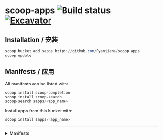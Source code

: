 # scoop-apps [![Build status](https://ci.appveyor.com/api/projects/status/g540p5w15tkltp23/branch/master?svg=true)](https://ci.appveyor.com/project/Ryanjiena/scoop-apps/branch/master) [![Excavator](https://github.com/Ryanjiena/scoop-apps/actions/workflows/schedule.yml/badge.svg)](https://github.com/Ryanjiena/scoop-apps/actions/workflows/schedule.yml)

## Installation / 安装

```powershell
scoop bucket add sapps https://github.com/Ryanjiena/scoop-apps
scoop update
```

## Manifests / 应用

All manifests can be listed with:

```powershell
scoop install scoop-completion
scoop install scoop-search
scoop-search sapps/<app_name>
```

Install apps from this bucket with:

```powershell
scoop install sapps/<app_name>
```

---

<details>
<summary>Manifests</summary>

<!--ts-->
| Name | Version | Commit | Description |
|:---|:---|:---|:---|
| [163MusicLyrics](https://github.com/jitwxs/163MusicLyrics/) | [3.8](https://github.com/Ryanjiena/scoop-apps/blob/master/bucket/163MusicLyrics.json) | [7 minutes ago](https://github.com/Ryanjiena/scoop-apps/commit/8ca4afcedbf53afeb47329d37e1325868e027727) | Windows 网易云音乐歌词获取 |
| [360chromex-portable](https://browser.360.cn/eex/) | [21.0.1090.0](https://github.com/Ryanjiena/scoop-apps/blob/master/bucket/360chromex-portable.json) | [7 minutes ago](https://github.com/Ryanjiena/scoop-apps/commit/8ca4afcedbf53afeb47329d37e1325868e027727) | 360 极速浏览器 X，全新 Chromium95 内核，64 位双核浏览器，性能更高，体验更佳 |
| [64Gram](https://64gr.am) | [1.0.28](https://github.com/Ryanjiena/scoop-apps/blob/master/bucket/64Gram.json) | [7 minutes ago](https://github.com/Ryanjiena/scoop-apps/commit/8ca4afcedbf53afeb47329d37e1325868e027727) | Unofficial Telegram Desktop (Windows 64bit/x64) |
| [Auto-Dark-Mode-portable](https://github.com/AutoDarkMode/Windows-Auto-Night-Mode) | [10.1.0.10](https://github.com/Ryanjiena/scoop-apps/blob/master/bucket/Auto-Dark-Mode-portable.json) | [7 minutes ago](https://github.com/Ryanjiena/scoop-apps/commit/8ca4afcedbf53afeb47329d37e1325868e027727) | Automatically switches between the dark and light theme of Windows 10 and Windows 11. |
| [Auto-Dark-Mode](https://github.com/AutoDarkMode/Windows-Auto-Night-Mode) | [10.1.0.10](https://github.com/Ryanjiena/scoop-apps/blob/master/bucket/Auto-Dark-Mode.json) | [7 minutes ago](https://github.com/Ryanjiena/scoop-apps/commit/8ca4afcedbf53afeb47329d37e1325868e027727) | Automatically switches between the dark and light theme of Windows 10 and Windows 11. |
| [B23Downloader](https://github.com/vooidzero/B23Downloader) | [0.9.5.7](https://github.com/Ryanjiena/scoop-apps/blob/master/bucket/B23Downloader.json) | [7 minutes ago](https://github.com/Ryanjiena/scoop-apps/commit/8ca4afcedbf53afeb47329d37e1325868e027727) | Download bilibili videos (contributed videos, fanfics, movies, courses), live streams, and comics. |
| [BBDown](https://github.com/nilaoda/BBDown) | [1.4.8](https://github.com/Ryanjiena/scoop-apps/blob/master/bucket/BBDown.json) | [7 minutes ago](https://github.com/Ryanjiena/scoop-apps/commit/8ca4afcedbf53afeb47329d37e1325868e027727) | 一款命令行式哔哩哔哩下载器. Bilibili Downloader. |
| [BestTrace](https://www.ipip.net/product/client.html) | [3.9.1](https://github.com/Ryanjiena/scoop-apps/blob/master/bucket/BestTrace.json) | [7 minutes ago](https://github.com/Ryanjiena/scoop-apps/commit/8ca4afcedbf53afeb47329d37e1325868e027727) | Best Trace is a professional tool developed by IPIP.NET based on its own IP geolocation database and rDNS database for users with similar needs in network. |
| [BilibiliDown](https://github.com/nICEnnnnnnnLee/BilibiliDown) | [6.8](https://github.com/Ryanjiena/scoop-apps/blob/master/bucket/BilibiliDown.json) | [7 minutes ago](https://github.com/Ryanjiena/scoop-apps/commit/8ca4afcedbf53afeb47329d37e1325868e027727) | Bilibili video downloader |
| [BilibiliLiveHime](https://live.bilibili.com/liveHime) | [4.17.1.3187](https://github.com/Ryanjiena/scoop-apps/blob/master/bucket/BilibiliLiveHime.json) | [7 minutes ago](https://github.com/Ryanjiena/scoop-apps/commit/8ca4afcedbf53afeb47329d37e1325868e027727) | Bilibili live is the first interactive platform that focuses on ACG live streaming in China. |
| [BilibiliLiveRecordDownLoader-full](https://github.com/HMBSbige/BilibiliLiveRecordDownLoader) | [3.9.0](https://github.com/Ryanjiena/scoop-apps/blob/master/bucket/BilibiliLiveRecordDownLoader-full.json) | [7 minutes ago](https://github.com/Ryanjiena/scoop-apps/commit/8ca4afcedbf53afeb47329d37e1325868e027727) | Bilibili Live Recording and Playback Download(with dotnet runtime) |
| [BilibiliLiveRecordDownLoader](https://github.com/HMBSbige/BilibiliLiveRecordDownLoader) | [3.9.0](https://github.com/Ryanjiena/scoop-apps/blob/master/bucket/BilibiliLiveRecordDownLoader.json) | [7 minutes ago](https://github.com/Ryanjiena/scoop-apps/commit/8ca4afcedbf53afeb47329d37e1325868e027727) | Bilibili Live Recording and Playback Download(without dotnet runtime) |
| [BilibiliLiveRecorder](https://github.com/nICEnnnnnnnLee/BilibiliLiveRecorder) | [2.18.0](https://github.com/Ryanjiena/scoop-apps/blob/master/bucket/BilibiliLiveRecorder.json) | [7 minutes ago](https://github.com/Ryanjiena/scoop-apps/commit/8ca4afcedbf53afeb47329d37e1325868e027727) | Live recording, support Bilibili/Acfun/Douyu/Huya/Kuaishou/Huajiao/Zhanqi/YY |
| [BililiveRecorder](https://rec.danmuji.org) | [1.3.11](https://github.com/Ryanjiena/scoop-apps/blob/master/bucket/BililiveRecorder.json) | [7 minutes ago](https://github.com/Ryanjiena/scoop-apps/commit/8ca4afcedbf53afeb47329d37e1325868e027727) | BiliBili Stream Recorder | 哔哩哔哩直播录制 |
| [ClashDotNetFramework-Modified](https://github.com/ClashDotNetFramework/ClashDotNetFramework) | [1.2.8](https://github.com/Ryanjiena/scoop-apps/blob/master/bucket/ClashDotNetFramework-Modified.json) | [7 minutes ago](https://github.com/Ryanjiena/scoop-apps/commit/8ca4afcedbf53afeb47329d37e1325868e027727) | A .NET Framework based GUI Proxy For Windows |
| [ClashDotNetFramework](https://github.com/ClashDotNetFramework/ClashDotNetFramework) | [1.2.8](https://github.com/Ryanjiena/scoop-apps/blob/master/bucket/ClashDotNetFramework.json) | [7 minutes ago](https://github.com/Ryanjiena/scoop-apps/commit/8ca4afcedbf53afeb47329d37e1325868e027727) | A .NET Framework based GUI Proxy For Windows |
| [ClashWarden](https://github.com/dream7180/ClashWarden) | [1.1-20220111](https://github.com/Ryanjiena/scoop-apps/blob/master/bucket/ClashWarden.json) | [7 minutes ago](https://github.com/Ryanjiena/scoop-apps/commit/8ca4afcedbf53afeb47329d37e1325868e027727) | 小巧高效的 clash 控制程序，简洁的 UI，丰富的功能。 |
| [Clashy](https://github.com/SpongeNobody/Clashy) | [0.2.5](https://github.com/Ryanjiena/scoop-apps/blob/master/bucket/Clashy.json) | [7 minutes ago](https://github.com/Ryanjiena/scoop-apps/commit/8ca4afcedbf53afeb47329d37e1325868e027727) | A GUI proxy client for Windows Desktop based on Clash and Electron.  |
| [CloudflareSpeedTest](https://github.com/XIU2/CloudflareSpeedTest) | [2.0.3](https://github.com/Ryanjiena/scoop-apps/blob/master/bucket/CloudflareSpeedTest.json) | [7 minutes ago](https://github.com/Ryanjiena/scoop-apps/commit/8ca4afcedbf53afeb47329d37e1325868e027727) | 「自选优选 IP / 过滤假墙」测试 Cloudflare CDN 延迟和速度，获取最快 IP (IPv4+IPv6) |
| [Coodesker-portable](https://www.coodesker.com) | [1.0.2.0](https://github.com/Ryanjiena/scoop-apps/blob/master/bucket/Coodesker-portable.json) | [7 minutes ago](https://github.com/Ryanjiena/scoop-apps/commit/8ca4afcedbf53afeb47329d37e1325868e027727) | Coodesker helps you organize your PC by automatically placing your shortcuts and icons into resizable shaded areas on your desktop called boxes. Coodesker will always be free to users. |
| [CrystalDiskInfo-KureiKei-tuna](https://osdn.net/projects/crystaldiskinfo/) | [8.16.1](https://github.com/Ryanjiena/scoop-apps/blob/master/bucket/CrystalDiskInfo-KureiKei-tuna.json) | [7 minutes ago](https://github.com/Ryanjiena/scoop-apps/commit/8ca4afcedbf53afeb47329d37e1325868e027727) | A HDD/SSD utility software which supports a part of USB, Intel RAID and NVMe(Kurei Kei Edition). |
| [CrystalDiskInfo-KureiKei](https://osdn.net/projects/crystaldiskinfo/) | [8.16.1](https://github.com/Ryanjiena/scoop-apps/blob/master/bucket/CrystalDiskInfo-KureiKei.json) | [7 minutes ago](https://github.com/Ryanjiena/scoop-apps/commit/8ca4afcedbf53afeb47329d37e1325868e027727) | A HDD/SSD utility software which supports a part of USB, Intel RAID and NVMe(Kurei Kei Edition). |
| [CrystalDiskInfo-Shizuku-tuna](https://osdn.net/projects/crystaldiskinfo/) | [8.16.1](https://github.com/Ryanjiena/scoop-apps/blob/master/bucket/CrystalDiskInfo-Shizuku-tuna.json) | [7 minutes ago](https://github.com/Ryanjiena/scoop-apps/commit/8ca4afcedbf53afeb47329d37e1325868e027727) | A HDD/SSD utility software which supports a part of USB, Intel RAID and NVMe(Shizuku Edition). |
| [CrystalDiskInfo-Shizuku](https://osdn.net/projects/crystaldiskinfo/) | [8.16.1](https://github.com/Ryanjiena/scoop-apps/blob/master/bucket/CrystalDiskInfo-Shizuku.json) | [7 minutes ago](https://github.com/Ryanjiena/scoop-apps/commit/8ca4afcedbf53afeb47329d37e1325868e027727) | A HDD/SSD utility software which supports a part of USB, Intel RAID and NVMe(Shizuku Edition). |
| [CrystalDiskInfo-tuna](https://osdn.net/projects/crystaldiskinfo/) | [8.16.1](https://github.com/Ryanjiena/scoop-apps/blob/master/bucket/CrystalDiskInfo-tuna.json) | [7 minutes ago](https://github.com/Ryanjiena/scoop-apps/commit/8ca4afcedbf53afeb47329d37e1325868e027727) | A HDD/SSD utility software which supports a part of USB, Intel RAID and NVMe(Standard Edition). |
| [CrystalDiskInfo](https://osdn.net/projects/crystaldiskinfo/) | [8.16.1](https://github.com/Ryanjiena/scoop-apps/blob/master/bucket/CrystalDiskInfo.json) | [7 minutes ago](https://github.com/Ryanjiena/scoop-apps/commit/8ca4afcedbf53afeb47329d37e1325868e027727) | A HDD/SSD utility software which supports a part of USB, Intel RAID and NVMe(Standard Edition). |
| [CrystalDiskMark-Shizuku-tuna](https://osdn.net/projects/crystaldiskmark/) | [8.0.4a](https://github.com/Ryanjiena/scoop-apps/blob/master/bucket/CrystalDiskMark-Shizuku-tuna.json) | [7 minutes ago](https://github.com/Ryanjiena/scoop-apps/commit/8ca4afcedbf53afeb47329d37e1325868e027727) | CrystalDiskMark is a simple disk benchmark software(Shizuku Edition). |
| [CrystalDiskMark-Shizuku](https://osdn.net/projects/crystaldiskmark/) | [8.0.4a](https://github.com/Ryanjiena/scoop-apps/blob/master/bucket/CrystalDiskMark-Shizuku.json) | [7 minutes ago](https://github.com/Ryanjiena/scoop-apps/commit/8ca4afcedbf53afeb47329d37e1325868e027727) | CrystalDiskMark is a simple disk benchmark software(Shizuku Edition). |
| [CrystalDiskMark-tuna](https://osdn.net/projects/crystaldiskmark/) | [8.0.4a](https://github.com/Ryanjiena/scoop-apps/blob/master/bucket/CrystalDiskMark-tuna.json) | [7 minutes ago](https://github.com/Ryanjiena/scoop-apps/commit/8ca4afcedbf53afeb47329d37e1325868e027727) | CrystalDiskMark is a simple disk benchmark software(Standard Edition). |
| [CrystalDiskMark](https://osdn.net/projects/crystaldiskmark/) | [8.0.4a](https://github.com/Ryanjiena/scoop-apps/blob/master/bucket/CrystalDiskMark.json) | [7 minutes ago](https://github.com/Ryanjiena/scoop-apps/commit/8ca4afcedbf53afeb47329d37e1325868e027727) | CrystalDiskMark is a simple disk benchmark software(Standard Edition). |
| [DirectX_Repair](https://blog.csdn.net/vbcom/article/details/7245186) | [4.1.0.30770](https://github.com/Ryanjiena/scoop-apps/blob/master/bucket/DirectX_Repair.json) | [7 minutes ago](https://github.com/Ryanjiena/scoop-apps/commit/8ca4afcedbf53afeb47329d37e1325868e027727) | DirectX 修复工具 (DirectX Repair) 是一款系统级工具软件，简便易用 |
| [Edgeless-Hub](https://home.edgeless.top/) | [2.26](https://github.com/Ryanjiena/scoop-apps/blob/master/bucket/Edgeless-Hub.json) | [7 minutes ago](https://github.com/Ryanjiena/scoop-apps/commit/8ca4afcedbf53afeb47329d37e1325868e027727) | 使用 Edgeless 聚合客户端制作启动盘和个性化您的 Edgeless |
| [Edgeless-iso](https://home.edgeless.top/) | [4.1.0](https://github.com/Ryanjiena/scoop-apps/blob/master/bucket/Edgeless-iso.json) | [7 minutes ago](https://github.com/Ryanjiena/scoop-apps/commit/8ca4afcedbf53afeb47329d37e1325868e027727) | Edgeless PE ISO |
| [Fedora-Remix-for-WSL](https://www.whitewaterfoundry.com/fedora-remix-for-wsl) | [35.12.3](https://github.com/Ryanjiena/scoop-apps/blob/master/bucket/Fedora-Remix-for-WSL.json) | [7 minutes ago](https://github.com/Ryanjiena/scoop-apps/commit/8ca4afcedbf53afeb47329d37e1325868e027727) | Fedora Remix for WSL is a remix of upstream Fedora software for Windows Subsystem for Linux on Windows 10 and Windows 10 Server. |
| [FiddlerEverywhere](https://www.telerik.com/fiddler-everywhere) | [3.1.0](https://github.com/Ryanjiena/scoop-apps/blob/master/bucket/FiddlerEverywhere.json) | [7 minutes ago](https://github.com/Ryanjiena/scoop-apps/commit/8ca4afcedbf53afeb47329d37e1325868e027727) | Network traffic analyzer |
| [FinalShell](http://www.hostbuf.com/t/988.html) | [3.9.3.4](https://github.com/Ryanjiena/scoop-apps/blob/master/bucket/FinalShell.json) | [7 minutes ago](https://github.com/Ryanjiena/scoop-apps/commit/8ca4afcedbf53afeb47329d37e1325868e027727) | FinalShell is an all-in-one server, network management software, not only ssh client, but also a powerful development, operation and maintenance tools, fully meet the development, operation and maintenance needs. |
| [FiraCode](https://github.com/tonsky/FiraCode) | [6.2](https://github.com/Ryanjiena/scoop-apps/blob/master/bucket/FiraCode.json) | [7 minutes ago](https://github.com/Ryanjiena/scoop-apps/commit/8ca4afcedbf53afeb47329d37e1325868e027727) | Free monospaced font with programming ligatures. |
| [Fluent-Reader](https://hyliu.me/fluent-reader/) | [1.1.0](https://github.com/Ryanjiena/scoop-apps/blob/master/bucket/Fluent-Reader.json) | [7 minutes ago](https://github.com/Ryanjiena/scoop-apps/commit/8ca4afcedbf53afeb47329d37e1325868e027727) | Modern desktop RSS reader built with Electron, React, and Fluent UI. |
| [GIF-Movie-Gear](http://www.gamani.com/) | [4.3.0](https://github.com/Ryanjiena/scoop-apps/blob/master/bucket/GIF-Movie-Gear.json) | [7 minutes ago](https://github.com/Ryanjiena/scoop-apps/commit/8ca4afcedbf53afeb47329d37e1325868e027727) | Create and optimize GIF animations with GIF Movie Gear(Simplified Chinese Edition). |
| [HEU-KMS-Activator](https://github.com/zbezj/HEU_KMS_Activator) | [24.6.1](https://github.com/Ryanjiena/scoop-apps/blob/master/bucket/HEU-KMS-Activator.json) | [7 minutes ago](https://github.com/Ryanjiena/scoop-apps/commit/8ca4afcedbf53afeb47329d37e1325868e027727) | HEU KMS Activator, maintained by zbezj(知彼而知己). |
| [IObit-Uninstaller-Pro](https://www.iobit.com/en/advanceduninstaller.php) | [11.3.0.4](https://github.com/Ryanjiena/scoop-apps/blob/master/bucket/IObit-Uninstaller-Pro.json) | [7 minutes ago](https://github.com/Ryanjiena/scoop-apps/commit/8ca4afcedbf53afeb47329d37e1325868e027727) | The best uninstaller program: thoroughly uninstall and remove programs and delete apps on Windows. Force remove unwanted software with free uninstall tool. Fully support Windows 11. |
| [IbEverythingExt](https://github.com/Chaoses-Ib/IbEverythingExt) | [0.5](https://github.com/Ryanjiena/scoop-apps/blob/master/bucket/IbEverythingExt.json) | [7 minutes ago](https://github.com/Ryanjiena/scoop-apps/commit/8ca4afcedbf53afeb47329d37e1325868e027727) | Everything 拼音搜索、快速选择扩展 |
| [Imagine](https://github.com/meowtec/Imagine) | [0.6.1](https://github.com/Ryanjiena/scoop-apps/blob/master/bucket/Imagine.json) | [7 minutes ago](https://github.com/Ryanjiena/scoop-apps/commit/8ca4afcedbf53afeb47329d37e1325868e027727) | Imagine is a desktop app for compression of PNG and JPEG, with a modern and friendly UI. |
| [Internet-Download-Manager](http://internetdownloadmanager.com/index.html) | [6.40.10](https://github.com/Ryanjiena/scoop-apps/blob/master/bucket/Internet-Download-Manager.json) | [7 minutes ago](https://github.com/Ryanjiena/scoop-apps/commit/8ca4afcedbf53afeb47329d37e1325868e027727) | Internet Download Manager (IDM) is a tool to increase download speeds by up to 5 times, resume and schedule downloads. |
| [JetBrainsMono](https://github.com/JetBrains/JetBrainsMono) | [2.242](https://github.com/Ryanjiena/scoop-apps/blob/master/bucket/JetBrainsMono.json) | [7 minutes ago](https://github.com/Ryanjiena/scoop-apps/commit/8ca4afcedbf53afeb47329d37e1325868e027727) | JetBrains Mono – the free and open-source typeface for developers |
| [KMS-VL-ALL-AIO](https://github.com/abbodi1406/KMS_VL_ALL_AIO) | [45r](https://github.com/Ryanjiena/scoop-apps/blob/master/bucket/KMS-VL-ALL-AIO.json) | [7 minutes ago](https://github.com/Ryanjiena/scoop-apps/commit/8ca4afcedbf53afeb47329d37e1325868e027727) | Smart Activation Script, maintained by abbodi1406. |
| [Koodo-Reader](https://koodo.960960.xyz/) | [1.4.1](https://github.com/Ryanjiena/scoop-apps/blob/master/bucket/Koodo-Reader.json) | [7 minutes ago](https://github.com/Ryanjiena/scoop-apps/commit/8ca4afcedbf53afeb47329d37e1325868e027727) | A modern ebook manager and reader with sync and backup capacities for Windows, macOS, Linux and Web. |
| [MouseInc](https://shuax.com/project/mouseinc/) | [2.11.10](https://github.com/Ryanjiena/scoop-apps/blob/master/bucket/MouseInc.json) | [7 minutes ago](https://github.com/Ryanjiena/scoop-apps/commit/8ca4afcedbf53afeb47329d37e1325868e027727) | MouseInc是一款小巧好用的全局鼠标手势软件。郑重承诺永久免费，无广告，不扫描硬盘，不上传隐私。 |
| [Navicat-Premium-15-chs](https://www.navicat.com/en/products/navicat-premium) | [15.0.28](https://github.com/Ryanjiena/scoop-apps/blob/master/bucket/Navicat-Premium-15-chs.json) | [7 minutes ago](https://github.com/Ryanjiena/scoop-apps/commit/8ca4afcedbf53afeb47329d37e1325868e027727) | Navicat Premium is a database development tool that allows you to simultaneously connect to MySQL, MariaDB, MongoDB, SQL Server, Oracle, PostgreSQL, and SQLite databases from a single application(Chinese Simplified Edition). |
| [Navicat-Premium-15-cht](https://www.navicat.com/en/products/navicat-premium) | [15.0.28](https://github.com/Ryanjiena/scoop-apps/blob/master/bucket/Navicat-Premium-15-cht.json) | [7 minutes ago](https://github.com/Ryanjiena/scoop-apps/commit/8ca4afcedbf53afeb47329d37e1325868e027727) | Navicat Premium is a database development tool that allows you to simultaneously connect to MySQL, MariaDB, MongoDB, SQL Server, Oracle, PostgreSQL, and SQLite databases from a single application(Chinese Traditional Edition). |
| [Navicat-Premium-15](https://www.navicat.com/en/products/navicat-premium) | [15.0.28](https://github.com/Ryanjiena/scoop-apps/blob/master/bucket/Navicat-Premium-15.json) | [7 minutes ago](https://github.com/Ryanjiena/scoop-apps/commit/8ca4afcedbf53afeb47329d37e1325868e027727) | Navicat Premium is a database development tool that allows you to simultaneously connect to MySQL, MariaDB, MongoDB, SQL Server, Oracle, PostgreSQL, and SQLite databases from a single application. |
| [Navicat-Premium-chs](https://www.navicat.com/en/products/navicat-premium) | [16.0.11](https://github.com/Ryanjiena/scoop-apps/blob/master/bucket/Navicat-Premium-chs.json) | [7 minutes ago](https://github.com/Ryanjiena/scoop-apps/commit/8ca4afcedbf53afeb47329d37e1325868e027727) | Navicat Premium is a database development tool that allows you to simultaneously connect to MySQL, MariaDB, MongoDB, SQL Server, Oracle, PostgreSQL, and SQLite databases from a single application(Chinese Simplified Edition). |
| [Navicat-Premium-cht](https://www.navicat.com/en/products/navicat-premium) | [16.0.11](https://github.com/Ryanjiena/scoop-apps/blob/master/bucket/Navicat-Premium-cht.json) | [7 minutes ago](https://github.com/Ryanjiena/scoop-apps/commit/8ca4afcedbf53afeb47329d37e1325868e027727) | Navicat Premium is a database development tool that allows you to simultaneously connect to MySQL, MariaDB, MongoDB, SQL Server, Oracle, PostgreSQL, and SQLite databases from a single application(Chinese Traditional Edition). |
| [Navicat-Premium](https://www.navicat.com/en/products/navicat-premium) | [16.0.11](https://github.com/Ryanjiena/scoop-apps/blob/master/bucket/Navicat-Premium.json) | [7 minutes ago](https://github.com/Ryanjiena/scoop-apps/commit/8ca4afcedbf53afeb47329d37e1325868e027727) | Navicat Premium is a database development tool that allows you to simultaneously connect to MySQL, MariaDB, MongoDB, SQL Server, Oracle, PostgreSQL, and SQLite databases from a single application. |
| [Notepad2_en](https://github.com/zufuliu/notepad2) | [4.22.03r4130](https://github.com/Ryanjiena/scoop-apps/blob/master/bucket/Notepad2_en.json) | [7 minutes ago](https://github.com/Ryanjiena/scoop-apps/commit/8ca4afcedbf53afeb47329d37e1325868e027727) | Notepad2-zufuliu is a light-weight Scintilla-based text editor for Windows with syntax highlighting, code folding, auto-completion and API list for about 80 programming languages/documents, bundled with file browser plugin metapath. |
| [Notepad2_i18n](https://github.com/zufuliu/notepad2) | [4.22.03r4130](https://github.com/Ryanjiena/scoop-apps/blob/master/bucket/Notepad2_i18n.json) | [7 minutes ago](https://github.com/Ryanjiena/scoop-apps/commit/8ca4afcedbf53afeb47329d37e1325868e027727) | Notepad2-zufuliu is a light-weight Scintilla-based text editor for Windows with syntax highlighting, code folding, auto-completion and API list for about 80 programming languages/documents, bundled with file browser plugin metapath. |
| [Notepad2_ja](https://github.com/zufuliu/notepad2) | [4.22.03r4130](https://github.com/Ryanjiena/scoop-apps/blob/master/bucket/Notepad2_ja.json) | [7 minutes ago](https://github.com/Ryanjiena/scoop-apps/commit/8ca4afcedbf53afeb47329d37e1325868e027727) | Notepad2-zufuliu is a light-weight Scintilla-based text editor for Windows with syntax highlighting, code folding, auto-completion and API list for about 80 programming languages/documents, bundled with file browser plugin metapath. |
| [Notepad2_ko](https://github.com/zufuliu/notepad2) | [4.22.03r4130](https://github.com/Ryanjiena/scoop-apps/blob/master/bucket/Notepad2_ko.json) | [7 minutes ago](https://github.com/Ryanjiena/scoop-apps/commit/8ca4afcedbf53afeb47329d37e1325868e027727) | Notepad2-zufuliu is a light-weight Scintilla-based text editor for Windows with syntax highlighting, code folding, auto-completion and API list for about 80 programming languages/documents, bundled with file browser plugin metapath. |
| [Notepad2_zh-Hans](https://github.com/zufuliu/notepad2) | [4.22.03r4130](https://github.com/Ryanjiena/scoop-apps/blob/master/bucket/Notepad2_zh-Hans.json) | [7 minutes ago](https://github.com/Ryanjiena/scoop-apps/commit/8ca4afcedbf53afeb47329d37e1325868e027727) | Notepad2-zufuliu is a light-weight Scintilla-based text editor for Windows with syntax highlighting, code folding, auto-completion and API list for about 80 programming languages/documents, bundled with file browser plugin metapath. |
| [Notepad2_zh-Hant](https://github.com/zufuliu/notepad2) | [4.22.03r4130](https://github.com/Ryanjiena/scoop-apps/blob/master/bucket/Notepad2_zh-Hant.json) | [7 minutes ago](https://github.com/Ryanjiena/scoop-apps/commit/8ca4afcedbf53afeb47329d37e1325868e027727) | Notepad2-zufuliu is a light-weight Scintilla-based text editor for Windows with syntax highlighting, code folding, auto-completion and API list for about 80 programming languages/documents, bundled with file browser plugin metapath. |
| [Office-Tool-ISO-en-us](https://download.coolhub.top) | [16.0.14931.20132](https://github.com/Ryanjiena/scoop-apps/blob/master/bucket/Office-Tool-ISO-en-us.json) | [7 minutes ago](https://github.com/Ryanjiena/scoop-apps/commit/8ca4afcedbf53afeb47329d37e1325868e027727) | Offline installation package contains Office Tool Plus. |
| [Office-Tool-ISO-zh-cn](https://download.coolhub.top/) | [16.0.14931.20132](https://github.com/Ryanjiena/scoop-apps/blob/master/bucket/Office-Tool-ISO-zh-cn.json) | [7 minutes ago](https://github.com/Ryanjiena/scoop-apps/commit/8ca4afcedbf53afeb47329d37e1325868e027727) | Offline installation package contains Office Tool Plus(Simplified Chinese Edition). |
| [Office-Tool-ISO-zh-tw](https://download.coolhub.top) | [16.0.14931.20132](https://github.com/Ryanjiena/scoop-apps/blob/master/bucket/Office-Tool-ISO-zh-tw.json) | [7 minutes ago](https://github.com/Ryanjiena/scoop-apps/commit/8ca4afcedbf53afeb47329d37e1325868e027727) | Offline installation package contains Office Tool Plus(Traditional Chinese Edition). |
| [Office-Tool-with-runtime](https://otp.landian.vip) | [8.3.3.11](https://github.com/Ryanjiena/scoop-apps/blob/master/bucket/Office-Tool-with-runtime.json) | [7 minutes ago](https://github.com/Ryanjiena/scoop-apps/commit/8ca4afcedbf53afeb47329d37e1325868e027727) | Office Tool Plus is a powerful tool for deploy Office, Visio and Project. By using Office Tool Plus, you can deploy Office easily. |
| [Office-Tool](https://otp.landian.vip) | [8.3.3.11](https://github.com/Ryanjiena/scoop-apps/blob/master/bucket/Office-Tool.json) | [7 minutes ago](https://github.com/Ryanjiena/scoop-apps/commit/8ca4afcedbf53afeb47329d37e1325868e027727) | Office Tool Plus is a powerful tool for deploy Office, Visio and Project. By using Office Tool Plus, you can deploy Office easily. |
| [OracleJDK11-np](https://www.oracle.com/java/technologies/downloads/#java11) | [11.0.14](https://github.com/Ryanjiena/scoop-apps/blob/master/bucket/OracleJDK11-np.json) | [7 minutes ago](https://github.com/Ryanjiena/scoop-apps/commit/8ca4afcedbf53afeb47329d37e1325868e027727) | Oracle JDK 11. Java SE subscribers will receive JDK 11 updates until at least September of 2026. |
| [OracleJDK8-np](https://www.oracle.com/java/technologies/downloads/#java8) | [8u321](https://github.com/Ryanjiena/scoop-apps/blob/master/bucket/OracleJDK8-np.json) | [7 minutes ago](https://github.com/Ryanjiena/scoop-apps/commit/8ca4afcedbf53afeb47329d37e1325868e027727) | Oracle JDK 8. Java SE subscribers will receive JDK 8 updates until at least December of 2030. |
| [OracleJDK8](https://www.oracle.com/java/technologies/downloads/#java8) | [8u321](https://github.com/Ryanjiena/scoop-apps/blob/master/bucket/OracleJDK8.json) | [7 minutes ago](https://github.com/Ryanjiena/scoop-apps/commit/8ca4afcedbf53afeb47329d37e1325868e027727) | Oracle JDK 8. Java SE subscribers will receive JDK 8 updates until at least December of 2030. |
| [PDFPatcher](https://pdfpatcher.cnblogs.com) | [1.0.0.3867](https://github.com/Ryanjiena/scoop-apps/blob/master/bucket/PDFPatcher.json) | [7 minutes ago](https://github.com/Ryanjiena/scoop-apps/commit/8ca4afcedbf53afeb47329d37e1325868e027727) | PDF toolbox, you can edit bookmarks, cut and rotate pages, lift restrictions, extract or merge documents, explore the structure of the document, extract images, convert to images, etc. |
| [PandaOCR-Pro](https://github.com/miaomiaosoft/PandaOCR.Pro) | [5.38](https://github.com/Ryanjiena/scoop-apps/blob/master/bucket/PandaOCR-Pro.json) | [7 minutes ago](https://github.com/Ryanjiena/scoop-apps/commit/8ca4afcedbf53afeb47329d37e1325868e027727) | 多功能多引擎OCR图文识别、翻译、朗读、游戏机翻汉化工具 |
| [PandaOCR](https://github.com/miaomiaosoft/PandaOCR) | [2.72](https://github.com/Ryanjiena/scoop-apps/blob/master/bucket/PandaOCR.json) | [7 minutes ago](https://github.com/Ryanjiena/scoop-apps/commit/8ca4afcedbf53afeb47329d37e1325868e027727) | PandaOCR - 多功能 OCR 图文识别 + 翻译 + 朗读 + 弹窗 + 公式 + 表格 + 图床 + 搜图 + 二维码 |
| [PasteEx](https://github.com/huiyadanli/PasteEx) | [1.1.8.2](https://github.com/Ryanjiena/scoop-apps/blob/master/bucket/PasteEx.json) | [7 minutes ago](https://github.com/Ryanjiena/scoop-apps/commit/8ca4afcedbf53afeb47329d37e1325868e027727) | Paste the contents of the clipboard into files. |
| [Pixeval](https://github.com/Pixeval/Pixeval) | [3.1.4](https://github.com/Ryanjiena/scoop-apps/blob/master/bucket/Pixeval.json) | [7 minutes ago](https://github.com/Ryanjiena/scoop-apps/commit/8ca4afcedbf53afeb47329d37e1325868e027727) | A Strong, Fast, and Nice-looking Pixiv desktop client based on .NET 6 and Windows UI 3. |
| [PixivBiu](https://biu.tls.moe/) | [2.5.1a](https://github.com/Ryanjiena/scoop-apps/blob/master/bucket/PixivBiu.json) | [7 minutes ago](https://github.com/Ryanjiena/scoop-apps/commit/8ca4afcedbf53afeb47329d37e1325868e027727) | PixivBiu is a nice Pixiv assistant tool. |
| [PixivUtil2](https://nandaka.devnull.zone/) | [20220311-beta3](https://github.com/Ryanjiena/scoop-apps/blob/master/bucket/PixivUtil2.json) | [7 minutes ago](https://github.com/Ryanjiena/scoop-apps/commit/8ca4afcedbf53afeb47329d37e1325868e027727) | Download images from Pixiv and more! |
| [PureWriter](https://writer.drakeet.com/desktop) | [1.5.2](https://github.com/Ryanjiena/scoop-apps/blob/master/bucket/PureWriter.json) | [7 minutes ago](https://github.com/Ryanjiena/scoop-apps/commit/8ca4afcedbf53afeb47329d37e1325868e027727) | Pure Writer Desktop is currently basic, providing only two-directions real-time synchronous editing for your current article. If you are going to pay JUST for this Desktop, I strongly recommend that you reconsider it. |
| [RevokeMsgPatcher](https://github.com/huiyadanli/RevokeMsgPatcher) | [1.3](https://github.com/Ryanjiena/scoop-apps/blob/master/bucket/RevokeMsgPatcher.json) | [7 minutes ago](https://github.com/Ryanjiena/scoop-apps/commit/8ca4afcedbf53afeb47329d37e1325868e027727) | A hex editor for WeChat/QQ/TIM - PC版微信/QQ/TIM防撤回补丁。支持最新版微信/QQ/TIM，其中微信能够选择安装多开功能。 |
| [Sarasa-Gothic](https://github.com/be5invis/Sarasa-Gothic) | [0.36.2](https://github.com/Ryanjiena/scoop-apps/blob/master/bucket/Sarasa-Gothic.json) | [7 minutes ago](https://github.com/Ryanjiena/scoop-apps/commit/8ca4afcedbf53afeb47329d37e1325868e027727) | This is SARASA GOTHIC, a CJK programming font based on Iosevka and Source Han Sans. |
| [Scoop-Search](https://github.com/chriscp-cat/Scoop-Search) | [1.0.3](https://github.com/Ryanjiena/scoop-apps/blob/master/bucket/Scoop-Search.json) | [7 minutes ago](https://github.com/Ryanjiena/scoop-apps/commit/8ca4afcedbf53afeb47329d37e1325868e027727) | Alternative to 'scoop search' |
| [ShadowsocksR-full](https://github.com/HMBSbige/ShadowsocksR-Windows) | [6.0.1](https://github.com/Ryanjiena/scoop-apps/blob/master/bucket/ShadowsocksR-full.json) | [7 minutes ago](https://github.com/Ryanjiena/scoop-apps/commit/8ca4afcedbf53afeb47329d37e1325868e027727) | ShadowsocksR for Windows(with dotnet runtime) |
| [ShadowsocksR](https://github.com/HMBSbige/ShadowsocksR-Windows) | [6.0.1](https://github.com/Ryanjiena/scoop-apps/blob/master/bucket/ShadowsocksR.json) | [7 minutes ago](https://github.com/Ryanjiena/scoop-apps/commit/8ca4afcedbf53afeb47329d37e1325868e027727) | ShadowsocksR for Windows(without dotnet runtime) |
| [Story-writer](http://soft.xiaoshujiang.com/) | [8.8.8](https://github.com/Ryanjiena/scoop-apps/blob/master/bucket/Story-writer.json) | [7 minutes ago](https://github.com/Ryanjiena/scoop-apps/commit/8ca4afcedbf53afeb47329d37e1325868e027727) | 小书匠, 不仅仅是一款 markdown 篇辑器, 更是一款功能丰富, 强大的知识管理工具 |
| [Tencent-Meeting](https://meeting.tencent.com/) | [3.5.6.416](https://github.com/Ryanjiena/scoop-apps/blob/master/bucket/Tencent-Meeting.json) | [7 minutes ago](https://github.com/Ryanjiena/scoop-apps/commit/8ca4afcedbf53afeb47329d37e1325868e027727) | Based on Tencent's 20 years of experience in audio and video communications, Tencent Meeting provides one-stop audio and video conferencing solutions that enable you to experience high-definition and smooth meetings and conference collaboration anytime and anywhere. |
| [Tim-mod-portable](https://office.qq.com) | [3.3.9.22051](https://github.com/Ryanjiena/scoop-apps/blob/master/bucket/Tim-mod-portable.json) | [7 minutes ago](https://github.com/Ryanjiena/scoop-apps/commit/8ca4afcedbf53afeb47329d37e1325868e027727) | TIM，QQ办公简洁版，是一款专注于团队办公协作的跨平台沟通工具。登录后，你的QQ好友都在，提供云文件、在线文档、邮件、日程、收藏等好用的办公功能，界面简洁清晰，QQ好友和消息无缝同步。 |
| [TrafficMonitor-Lite](https://github.com/zhongyang219/TrafficMonitor) | [1.83](https://github.com/Ryanjiena/scoop-apps/blob/master/bucket/TrafficMonitor-Lite.json) | [7 minutes ago](https://github.com/Ryanjiena/scoop-apps/commit/8ca4afcedbf53afeb47329d37e1325868e027727) | TrafficMonitor is a network monitoring suspension window software on Windows platform(Lite version, without temperature monitoring). |
| [TrafficMonitor](https://github.com/zhongyang219/TrafficMonitor) | [1.83](https://github.com/Ryanjiena/scoop-apps/blob/master/bucket/TrafficMonitor.json) | [7 minutes ago](https://github.com/Ryanjiena/scoop-apps/commit/8ca4afcedbf53afeb47329d37e1325868e027727) | TrafficMonitor is a network monitoring suspension window software on Windows platform. It can display the current network speed, usage of CPU. It also has the function of displaying in the taskbar, skin changing and historical traffic statistics. |
| [Uninstall-Tool-portable](https://crystalidea.com/uninstall-tool) | [3.5.10.5670](https://github.com/Ryanjiena/scoop-apps/blob/master/bucket/Uninstall-Tool-portable.json) | [7 minutes ago](https://github.com/Ryanjiena/scoop-apps/commit/8ca4afcedbf53afeb47329d37e1325868e027727) | Uninstaller that performs clean removal of any program from your PC. Installation tracing, leftovers removal. Works with lightning speed and controls apps that run on system startup. |
| [Uninstall-Tool](https://crystalidea.com/uninstall-tool) | [3.5.10.5670](https://github.com/Ryanjiena/scoop-apps/blob/master/bucket/Uninstall-Tool.json) | [7 minutes ago](https://github.com/Ryanjiena/scoop-apps/commit/8ca4afcedbf53afeb47329d37e1325868e027727) | Uninstaller that performs clean removal of any program from your PC. Installation tracing, leftovers removal. Works with lightning speed and controls apps that run on system startup. |
| [WhyNotWin11](https://github.com/rcmaehl/WhyNotWin11) | [2.4.3.1](https://github.com/Ryanjiena/scoop-apps/blob/master/bucket/WhyNotWin11.json) | [7 minutes ago](https://github.com/Ryanjiena/scoop-apps/commit/8ca4afcedbf53afeb47329d37e1325868e027727) | Detection Script to help identify why your PC is not Windows 11 Release Ready. |
| [aliyundrive](https://www.aliyundrive.com/) | [2.4.0](https://github.com/Ryanjiena/scoop-apps/blob/master/bucket/aliyundrive.json) | [7 minutes ago](https://github.com/Ryanjiena/scoop-apps/commit/8ca4afcedbf53afeb47329d37e1325868e027727) | Aliyundrive is a fast, non-intrusive, secure enough, easy to share personal network disk. |
| [apifox-portable](https://www.apifox.cn/) | [2.1.6](https://github.com/Ryanjiena/scoop-apps/blob/master/bucket/apifox-portable.json) | [7 minutes ago](https://github.com/Ryanjiena/scoop-apps/commit/8ca4afcedbf53afeb47329d37e1325868e027727) | Apifox = Postman + Swagger + Mock + JMeter |
| [apifox](https://www.apifox.cn/) | [2.1.6](https://github.com/Ryanjiena/scoop-apps/blob/master/bucket/apifox.json) | [7 minutes ago](https://github.com/Ryanjiena/scoop-apps/commit/8ca4afcedbf53afeb47329d37e1325868e027727) | Apifox = Postman + Swagger + Mock + JMeter |
| [bandicam-portable](https://www.bandicam.com) | [5.4.0.1907](https://github.com/Ryanjiena/scoop-apps/blob/master/bucket/bandicam-portable.json) | [7 minutes ago](https://github.com/Ryanjiena/scoop-apps/commit/8ca4afcedbf53afeb47329d37e1325868e027727) | Screen Recording - Record and Capture everything you want on your PC screen(64Bit, Portable Edition). |
| [bandizip-np](http://www.bandisoft.com/bandizip/) | [7.23](https://github.com/Ryanjiena/scoop-apps/blob/master/bucket/bandizip-np.json) | [7 minutes ago](https://github.com/Ryanjiena/scoop-apps/commit/8ca4afcedbf53afeb47329d37e1325868e027727) | Yet another typical ZIP archiver |
| [bandizip](http://www.bandisoft.com/bandizip/) | [7.23](https://github.com/Ryanjiena/scoop-apps/blob/master/bucket/bandizip.json) | [7 minutes ago](https://github.com/Ryanjiena/scoop-apps/commit/8ca4afcedbf53afeb47329d37e1325868e027727) | Yet another typical ZIP archiver |
| [bandizip6](https://www.bandisoft.com/bandizip/old/6/) | [6.29](https://github.com/Ryanjiena/scoop-apps/blob/master/bucket/bandizip6.json) | [7 minutes ago](https://github.com/Ryanjiena/scoop-apps/commit/8ca4afcedbf53afeb47329d37e1325868e027727) | An archiver which provides fast speed and convenient features(last version with no ads) |
| [beyondcompare-chs-portable](https://www.scootersoftware.com) | [4.4.1.26165](https://github.com/Ryanjiena/scoop-apps/blob/master/bucket/beyondcompare-chs-portable.json) | [7 minutes ago](https://github.com/Ryanjiena/scoop-apps/commit/8ca4afcedbf53afeb47329d37e1325868e027727) | Directory and file compare functions in one package |
| [bililive-go](https://github.com/hr3lxphr6j/bililive-go) | [0.6.3](https://github.com/Ryanjiena/scoop-apps/blob/master/bucket/bililive-go.json) | [7 minutes ago](https://github.com/Ryanjiena/scoop-apps/commit/8ca4afcedbf53afeb47329d37e1325868e027727) | A Stream Recorder For Bilibili Live |
| [biliup-rs](https://github.com/ForgQi/biliup-rs) | [0.1.0](https://github.com/Ryanjiena/scoop-apps/blob/master/bucket/biliup-rs.json) | [7 minutes ago](https://github.com/Ryanjiena/scoop-apps/commit/8ca4afcedbf53afeb47329d37e1325868e027727) | Bilibili command line casting tool |
| [biyi-portable](https://biyidev.com/) | [0.3.6](https://github.com/Ryanjiena/scoop-apps/blob/master/bucket/biyi-portable.json) | [7 minutes ago](https://github.com/Ryanjiena/scoop-apps/commit/8ca4afcedbf53afeb47329d37e1325868e027727) | Biyi (比译) is a convenient translation and dictionary app written in Flutter. |
| [biyi](https://biyidev.com/) | [0.3.6](https://github.com/Ryanjiena/scoop-apps/blob/master/bucket/biyi.json) | [7 minutes ago](https://github.com/Ryanjiena/scoop-apps/commit/8ca4afcedbf53afeb47329d37e1325868e027727) | Biyi (比译) is a convenient translation and dictionary app written in Flutter. |
| [bulk-crap-uninstaller](https://www.bcuninstaller.com/) | [5.2](https://github.com/Ryanjiena/scoop-apps/blob/master/bucket/bulk-crap-uninstaller.json) | [7 minutes ago](https://github.com/Ryanjiena/scoop-apps/commit/8ca4afcedbf53afeb47329d37e1325868e027727) | Bulk program uninstaller with advanced automation |
| [bypass](https://www.bypass.cn/) | [1.14.91](https://github.com/Ryanjiena/scoop-apps/blob/master/bucket/bypass.json) | [7 minutes ago](https://github.com/Ryanjiena/scoop-apps/commit/8ca4afcedbf53afeb47329d37e1325868e027727) | Bypass - Eaiser to buy your tickets |
| [cascadia-code](https://github.com/microsoft/cascadia-code) | [2111.01](https://github.com/Ryanjiena/scoop-apps/blob/master/bucket/cascadia-code.json) | [7 minutes ago](https://github.com/Ryanjiena/scoop-apps/commit/8ca4afcedbf53afeb47329d37e1325868e027727) | This is a fun, new monospaced font that includes programming ligatures and is designed to enhance the modern look and feel of the Windows Terminal. |
| [clash-for-windows-cn](https://github.com/Fndroid/clash_for_windows_pkg) | [0.19.13](https://github.com/Ryanjiena/scoop-apps/blob/master/bucket/clash-for-windows-cn.json) | [7 minutes ago](https://github.com/Ryanjiena/scoop-apps/commit/8ca4afcedbf53afeb47329d37e1325868e027727) | A Windows/macOS/Linux GUI based on Clash and Electron. |
| [clash-for-windows-origin-chinese-patch](https://github.com/BoyceLig/Clash_Chinese_Patch) | [0.19.13](https://github.com/Ryanjiena/scoop-apps/blob/master/bucket/clash-for-windows-origin-chinese-patch.json) | [7 minutes ago](https://github.com/Ryanjiena/scoop-apps/commit/8ca4afcedbf53afeb47329d37e1325868e027727) | Clash for Windows 原版简体中文翻译补丁 |
| [clash-for-windows-portable-cn](https://github.com/Fndroid/clash_for_windows_pkg) | [0.19.13](https://github.com/Ryanjiena/scoop-apps/blob/master/bucket/clash-for-windows-portable-cn.json) | [7 minutes ago](https://github.com/Ryanjiena/scoop-apps/commit/8ca4afcedbf53afeb47329d37e1325868e027727) | A Windows/macOS/Linux GUI based on Clash and Electron. |
| [clash-for-windows-portable](https://github.com/Fndroid/clash_for_windows_pkg) | [0.19.13](https://github.com/Ryanjiena/scoop-apps/blob/master/bucket/clash-for-windows-portable.json) | [7 minutes ago](https://github.com/Ryanjiena/scoop-apps/commit/8ca4afcedbf53afeb47329d37e1325868e027727) | A Windows/macOS/Linux GUI based on Clash and Electron. |
| [clash-for-windows](https://github.com/Fndroid/clash_for_windows_pkg) | [0.19.13](https://github.com/Ryanjiena/scoop-apps/blob/master/bucket/clash-for-windows.json) | [7 minutes ago](https://github.com/Ryanjiena/scoop-apps/commit/8ca4afcedbf53afeb47329d37e1325868e027727) | A Windows/macOS/Linux GUI based on Clash and Electron. |
| [clash-verge](https://github.com/zzzgydi/clash-verge) | [0.0.26](https://github.com/Ryanjiena/scoop-apps/blob/master/bucket/clash-verge.json) | [7 minutes ago](https://github.com/Ryanjiena/scoop-apps/commit/8ca4afcedbf53afeb47329d37e1325868e027727) | A Clash GUI based on tauri. Supports Windows and macOS. |
| [cloudmusic](https://music.163.com) | [2.9.6.199543](https://github.com/Ryanjiena/scoop-apps/blob/master/bucket/cloudmusic.json) | [7 minutes ago](https://github.com/Ryanjiena/scoop-apps/commit/8ca4afcedbf53afeb47329d37e1325868e027727) | 网易云音乐 PC 免升级便携版 |
| [dotnet-desktop-runtime](https://dotnet.microsoft.com/) | [6.0.3](https://github.com/Ryanjiena/scoop-apps/blob/master/bucket/dotnet-desktop-runtime.json) | [7 minutes ago](https://github.com/Ryanjiena/scoop-apps/commit/8ca4afcedbf53afeb47329d37e1325868e027727) | The dotnet desktop runtime enables you to run dotnet desktop applications. This release includes the .NET Core Runtime, you do not need to install it separately. |
| [downkyi](https://github.com/leiurayer/downkyi) | [1.5.0-alpha7](https://github.com/Ryanjiena/scoop-apps/blob/master/bucket/downkyi.json) | [7 minutes ago](https://github.com/Ryanjiena/scoop-apps/commit/8ca4afcedbf53afeb47329d37e1325868e027727) | 哔哩下载姬 downkyi, B 站视频下载工具, 支持批量下载, 支持 4K, 支持解除地区限制下载, 提供工具箱(音视频提取、去水印等). |
| [filebrowser](https://filebrowser.org/) | [2.21.1](https://github.com/Ryanjiena/scoop-apps/blob/master/bucket/filebrowser.json) | [7 minutes ago](https://github.com/Ryanjiena/scoop-apps/commit/8ca4afcedbf53afeb47329d37e1325868e027727) | filebrowser provides a file managing interface within a specified directory and it can be used to upload, delete, preview, rename and edit your files. |
| [flutter-cn](https://flutter.dev) | [2.10.4](https://github.com/Ryanjiena/scoop-apps/blob/master/bucket/flutter-cn.json) | [7 minutes ago](https://github.com/Ryanjiena/scoop-apps/commit/8ca4afcedbf53afeb47329d37e1325868e027727) | Google's mobile app SDK for crafting high-quality native interfaces on iOS and Android |
| [flutter-tuna](https://flutter.dev) | [2.10.4](https://github.com/Ryanjiena/scoop-apps/blob/master/bucket/flutter-tuna.json) | [7 minutes ago](https://github.com/Ryanjiena/scoop-apps/commit/8ca4afcedbf53afeb47329d37e1325868e027727) | Google's mobile app SDK for crafting high-quality native interfaces on iOS and Android |
| [foobox-cn](https://www.cnblogs.com/foobox/) | [6.1.6.10](https://github.com/Ryanjiena/scoop-apps/blob/master/bucket/foobox-cn.json) | [7 minutes ago](https://github.com/Ryanjiena/scoop-apps/commit/8ca4afcedbf53afeb47329d37e1325868e027727) | foobox 是一个基于 CUI 的 foobar2000 界面配置，适合大界面使用，善于管理曲目数量大的媒体库 ，对音乐各种封面提供丰富的支持，并扩展了一些网络功能。美观高效实用是 foobox 的制作目标。 |
| [foobox-en](https://www.cnblogs.com/foobox/) | [6.1.6.10](https://github.com/Ryanjiena/scoop-apps/blob/master/bucket/foobox-en.json) | [7 minutes ago](https://github.com/Ryanjiena/scoop-apps/commit/8ca4afcedbf53afeb47329d37e1325868e027727) | foobox is an CUI integration for foobar2000. Providing friendly and modern UI and extensive configuration for foobar2000. |
| [gifcam-chs](http://blog.bahraniapps.com/gifcam/) | [6.5](https://github.com/Ryanjiena/scoop-apps/blob/master/bucket/gifcam-chs.json) | [7 minutes ago](https://github.com/Ryanjiena/scoop-apps/commit/8ca4afcedbf53afeb47329d37e1325868e027727) | Easy and fun animated gif making app(Simplified Chinese Edition). |
| [golink](https://www.golink.com/) | [1.0.8.3](https://github.com/Ryanjiena/scoop-apps/blob/master/bucket/golink.json) | [7 minutes ago](https://github.com/Ryanjiena/scoop-apps/commit/8ca4afcedbf53afeb47329d37e1325868e027727) | 拥有智能加速、游戏高速下载技术, 解决游戏登录不上, 高延迟, 掉线等问题, 一款让你轻松畅畅玩绝地求生、APEX英雄的加速器. |
| [google-chrome-beta-portable](https://www.google.com/chrome/) | [100.0.4896.60](https://github.com/Ryanjiena/scoop-apps/blob/master/bucket/google-chrome-beta-portable.json) | [7 minutes ago](https://github.com/Ryanjiena/scoop-apps/commit/8ca4afcedbf53afeb47329d37e1325868e027727) | Fast, secure, and free web browser, built for the modern web(Beta, Portable Edition). |
| [google-chrome-canary-portable](https://www.google.com/chrome/) | [102.0.4973.0](https://github.com/Ryanjiena/scoop-apps/blob/master/bucket/google-chrome-canary-portable.json) | [7 minutes ago](https://github.com/Ryanjiena/scoop-apps/commit/8ca4afcedbf53afeb47329d37e1325868e027727) | Fast, secure, and free web browser, built for the modern web(Canary, Portable Edition). |
| [google-chrome-dev-portable](https://www.google.com/chrome/) | [101.0.4951.15](https://github.com/Ryanjiena/scoop-apps/blob/master/bucket/google-chrome-dev-portable.json) | [7 minutes ago](https://github.com/Ryanjiena/scoop-apps/commit/8ca4afcedbf53afeb47329d37e1325868e027727) | Fast, secure, and free web browser, built for the modern web(Dev, Portable Edition). |
| [google-chrome-stable-portable](https://www.google.com/chrome/) | [100.0.4896.60](https://github.com/Ryanjiena/scoop-apps/blob/master/bucket/google-chrome-stable-portable.json) | [7 minutes ago](https://github.com/Ryanjiena/scoop-apps/commit/8ca4afcedbf53afeb47329d37e1325868e027727) | Fast, secure, and free web browser, built for the modern web(Stable, Portable Edition). |
| [hbuilderx](https://www.dcloud.io/hbuilderx.html) | [3.3.13.20220314](https://github.com/Ryanjiena/scoop-apps/blob/master/bucket/hbuilderx.json) | [7 minutes ago](https://github.com/Ryanjiena/scoop-apps/commit/8ca4afcedbf53afeb47329d37e1325868e027727) | HBuilderX 是当前最快的 HTML 开发工具，强大的代码助手帮你快速完成开发，最全的语法库和浏览器兼容性数据让浏览器碎片化不再头痛 |
| [huya](https://www.huya.com/) | [5.24.1.0](https://github.com/Ryanjiena/scoop-apps/blob/master/bucket/huya.json) | [7 minutes ago](https://github.com/Ryanjiena/scoop-apps/commit/8ca4afcedbf53afeb47329d37e1325868e027727) | 虎牙直播是一个以游戏直播为主的弹幕式互动直播平台，提供热门游戏直播、电竞赛事直播与游戏赛事直播，手游直播等 |
| [ipinfo](https://ipinfo.io/) | [2.8.0](https://github.com/Ryanjiena/scoop-apps/blob/master/bucket/ipinfo.json) | [7 minutes ago](https://github.com/Ryanjiena/scoop-apps/commit/8ca4afcedbf53afeb47329d37e1325868e027727) | Official Command Line Interface for the IPinfo API (IP geolocation and other types of IP data) |
| [ja-netfilter-all](https://jetbra.in/s) | [fdfe73ea](https://github.com/Ryanjiena/scoop-apps/blob/master/bucket/ja-netfilter-all.json) | [7 minutes ago](https://github.com/Ryanjiena/scoop-apps/commit/8ca4afcedbf53afeb47329d37e1325868e027727) | ja-netfilter all in one |
| [ja-netfilter](https://zhile.io/2021/11/29/ja-netfilter-javaagent-lib.html) | [2022.1.0](https://github.com/Ryanjiena/scoop-apps/blob/master/bucket/ja-netfilter.json) | [7 minutes ago](https://github.com/Ryanjiena/scoop-apps/commit/8ca4afcedbf53afeb47329d37e1325868e027727) | A javaagent framework |
| [jianyingpro](https://lv.ulikecam.com) | [2.8.5.7988](https://github.com/Ryanjiena/scoop-apps/blob/master/bucket/jianyingpro.json) | [7 minutes ago](https://github.com/Ryanjiena/scoop-apps/commit/8ca4afcedbf53afeb47329d37e1325868e027727) | JianyingPro is an all-in-one, easy-to-use desktop editing software that makes creating easier. |
| [kotatogram-beta](https://kotatogram.github.io) | [1.4.9](https://github.com/Ryanjiena/scoop-apps/blob/master/bucket/kotatogram-beta.json) | [7 minutes ago](https://github.com/Ryanjiena/scoop-apps/commit/8ca4afcedbf53afeb47329d37e1325868e027727) | Experimental Telegram Desktop fork. Kotatogram Desktop, being based on Telegram Desktop, has all its features, but it also has some more useful and cosmetic features(Beta Edition). |
| [kotatogram](https://kotatogram.github.io) | [1.4.8](https://github.com/Ryanjiena/scoop-apps/blob/master/bucket/kotatogram.json) | [7 minutes ago](https://github.com/Ryanjiena/scoop-apps/commit/8ca4afcedbf53afeb47329d37e1325868e027727) | Experimental Telegram Desktop fork. Kotatogram Desktop, being based on Telegram Desktop, has all its features, but it also has some more useful and cosmetic features. |
| [kuwo](http://kuwo.cn) | [9.1.1.6](https://github.com/Ryanjiena/scoop-apps/blob/master/bucket/kuwo.json) | [7 minutes ago](https://github.com/Ryanjiena/scoop-apps/commit/8ca4afcedbf53afeb47329d37e1325868e027727) | 酷我音乐 PC 去广告破解 VIP 版 |
| [licecap-chs](https://www.cockos.com/licecap/) | [1.28](https://github.com/Ryanjiena/scoop-apps/blob/master/bucket/licecap-chs.json) | [7 minutes ago](https://github.com/Ryanjiena/scoop-apps/commit/8ca4afcedbf53afeb47329d37e1325868e027727) | Capture an area of your desktop and save it directly to .GIF or .LCF file(Simplified Chinese Edition). |
| [lx-music-desktop](https://github.com/lyswhut/lx-music-desktop) | [1.19.0](https://github.com/Ryanjiena/scoop-apps/blob/master/bucket/lx-music-desktop.json) | [7 minutes ago](https://github.com/Ryanjiena/scoop-apps/commit/8ca4afcedbf53afeb47329d37e1325868e027727) | A music software developed on Electron + Vue. |
| [mactype-np](https://mactype.net) | [2021.1-rc1](https://github.com/Ryanjiena/scoop-apps/blob/master/bucket/mactype-np.json) | [7 minutes ago](https://github.com/Ryanjiena/scoop-apps/commit/8ca4afcedbf53afeb47329d37e1325868e027727) | Provides better font rendering for Windows. |
| [microsoft-edge-beta-portable](https://www.microsoft.com/en-us/edge) | [100.0.1185.23](https://github.com/Ryanjiena/scoop-apps/blob/master/bucket/microsoft-edge-beta-portable.json) | [7 minutes ago](https://github.com/Ryanjiena/scoop-apps/commit/8ca4afcedbf53afeb47329d37e1325868e027727) | Microsoft Edge is the fast and secure browser that helps you protect your data and save time and money(Beta Channel, Portable Edition). |
| [microsoft-edge-canary-portable](https://www.microsoft.com/en-us/edge) | [101.0.1208.0](https://github.com/Ryanjiena/scoop-apps/blob/master/bucket/microsoft-edge-canary-portable.json) | [7 minutes ago](https://github.com/Ryanjiena/scoop-apps/commit/8ca4afcedbf53afeb47329d37e1325868e027727) | Microsoft Edge is the fast and secure browser that helps you protect your data and save time and money(Canary Channel, Portable Edition). |
| [microsoft-edge-dev-portable](https://www.microsoft.com/en-us/edge) | [101.0.1198.0](https://github.com/Ryanjiena/scoop-apps/blob/master/bucket/microsoft-edge-dev-portable.json) | [7 minutes ago](https://github.com/Ryanjiena/scoop-apps/commit/8ca4afcedbf53afeb47329d37e1325868e027727) | Microsoft Edge is the fast and secure browser that helps you protect your data and save time and money(Dev Channel, Portable Edition). |
| [microsoft-edge-stable-portable](https://www.microsoft.com/en-us/edge) | [99.0.1150.55](https://github.com/Ryanjiena/scoop-apps/blob/master/bucket/microsoft-edge-stable-portable.json) | [7 minutes ago](https://github.com/Ryanjiena/scoop-apps/commit/8ca4afcedbf53afeb47329d37e1325868e027727) | Microsoft Edge is the fast and secure browser that helps you protect your data and save time and money(Stable Channel, Portable Edition). |
| [myhash](https://github.com/dragonyee/MyHash) | [1.4.7](https://github.com/Ryanjiena/scoop-apps/blob/master/bucket/myhash.json) | [7 minutes ago](https://github.com/Ryanjiena/scoop-apps/commit/8ca4afcedbf53afeb47329d37e1325868e027727) | 一款采用并行计算，充分利用多核CPU性能，快速计算文件哈希值的工具 |
| [navicat-refresh](https://github.com/wctsai20002/navicat-refresh) | [0.2021.12.29](https://github.com/Ryanjiena/scoop-apps/blob/master/bucket/navicat-refresh.json) | [7 minutes ago](https://github.com/Ryanjiena/scoop-apps/commit/8ca4afcedbf53afeb47329d37e1325868e027727) | Reset Navicat Premium 15 & 16 trial. |
| [onecommander](https://onecommander.com/) | [3.4.46.0](https://github.com/Ryanjiena/scoop-apps/blob/master/bucket/onecommander.json) | [7 minutes ago](https://github.com/Ryanjiena/scoop-apps/commit/8ca4afcedbf53afeb47329d37e1325868e027727) | Modern dual-pane file manager with columns view, tabs, themes, preview and much more. |
| [pixiv-omina](https://github.com/leoding86/pixiv-omina/) | [0.9.1](https://github.com/Ryanjiena/scoop-apps/blob/master/bucket/pixiv-omina.json) | [7 minutes ago](https://github.com/Ryanjiena/scoop-apps/commit/8ca4afcedbf53afeb47329d37e1325868e027727) | Pixiv Omina is a software for downloading artworks and comics from Pixiv and Pixiv Comic |
| [potplayer-dev-noad-portable](https://potplayer.daum.net) | [220324](https://github.com/Ryanjiena/scoop-apps/blob/master/bucket/potplayer-dev-noad-portable.json) | [7 minutes ago](https://github.com/Ryanjiena/scoop-apps/commit/8ca4afcedbf53afeb47329d37e1325868e027727) | Highly customizable media player(Dev, NoAD, Portable Edition). |
| [potplayer-noad-portable](https://potplayer.daum.net) | [220302](https://github.com/Ryanjiena/scoop-apps/blob/master/bucket/potplayer-noad-portable.json) | [7 minutes ago](https://github.com/Ryanjiena/scoop-apps/commit/8ca4afcedbf53afeb47329d37e1325868e027727) | Highly customizable media player(NoAD, Portable Edition). |
| [potplayer-skins](https://www.deviantart.com/mr-web/art/Modern-W10-Skin-for-PotPlayer-ITA-ENG-678381013) | [20220319](https://github.com/Ryanjiena/scoop-apps/blob/master/bucket/potplayer-skins.json) | [7 minutes ago](https://github.com/Ryanjiena/scoop-apps/commit/8ca4afcedbf53afeb47329d37e1325868e027727) | PotPlayer skin |
| [potplayer](https://potplayer.daum.net) | [220302](https://github.com/Ryanjiena/scoop-apps/blob/master/bucket/potplayer.json) | [7 minutes ago](https://github.com/Ryanjiena/scoop-apps/commit/8ca4afcedbf53afeb47329d37e1325868e027727) | Highly customizable media player |
| [qq-mod-portable](https://im.qq.com/pcqq) | [9.5.9.28625](https://github.com/Ryanjiena/scoop-apps/blob/master/bucket/qq-mod-portable.json) | [7 minutes ago](https://github.com/Ryanjiena/scoop-apps/commit/8ca4afcedbf53afeb47329d37e1325868e027727) | 腾讯 QQ PC 版去广告特别版，由 @Dreamcast 组装打包而成（绿色版） |
| [qq-mod](https://im.qq.com/pcqq) | [9.5.9.28625](https://github.com/Ryanjiena/scoop-apps/blob/master/bucket/qq-mod.json) | [7 minutes ago](https://github.com/Ryanjiena/scoop-apps/commit/8ca4afcedbf53afeb47329d37e1325868e027727) | 腾讯 QQ PC 版去广告特别版，由 @Dreamcast 组装打包而成（安装版） |
| [qq-ntr-mod-portable](https://im.qq.com/pcqq) | [9.5.9.28625](https://github.com/Ryanjiena/scoop-apps/blob/master/bucket/qq-ntr-mod-portable.json) | [7 minutes ago](https://github.com/Ryanjiena/scoop-apps/commit/8ca4afcedbf53afeb47329d37e1325868e027727) | 腾讯 QQ PC 版去广告特别版, 由 @Dreamcast 组装打包而成（绿色版 With NtrQQ） |
| [qq-ntr-mod](https://im.qq.com/pcqq) | [9.5.9.28625](https://github.com/Ryanjiena/scoop-apps/blob/master/bucket/qq-ntr-mod.json) | [7 minutes ago](https://github.com/Ryanjiena/scoop-apps/commit/8ca4afcedbf53afeb47329d37e1325868e027727) | 腾讯 QQ PC 版去广告特别版，由 @Dreamcast 组装打包而成（安装版 With NtrQQ） |
| [qqmusic](https://im.qq.com/pcqq) | [18.44](https://github.com/Ryanjiena/scoop-apps/blob/master/bucket/qqmusic.json) | [7 minutes ago](https://github.com/Ryanjiena/scoop-apps/commit/8ca4afcedbf53afeb47329d37e1325868e027727) | QQ 音乐 for Windows 去广告绿色版 |
| [renamer](https://www.den4b.com/products/renamer) | [7.3](https://github.com/Ryanjiena/scoop-apps/blob/master/bucket/renamer.json) | [7 minutes ago](https://github.com/Ryanjiena/scoop-apps/commit/8ca4afcedbf53afeb47329d37e1325868e027727) | Very powerful and flexible file renaming tool |
| [revo-uninstaller-pro](https://www.revouninstaller.com/products/revo-uninstaller-pro/) | [4.5.5](https://github.com/Ryanjiena/scoop-apps/blob/master/bucket/revo-uninstaller-pro.json) | [7 minutes ago](https://github.com/Ryanjiena/scoop-apps/commit/8ca4afcedbf53afeb47329d37e1325868e027727) | Revo Uninstaller Pro helps you to uninstall software and remove unwanted programs easily. |
| [rmtool](https://www.bianshengruanjian.com/html/yuanchuangruanjian/2021/1010/47.html) | [7.4](https://github.com/Ryanjiena/scoop-apps/blob/master/bucket/rmtool.json) | [7 minutes ago](https://github.com/Ryanjiena/scoop-apps/commit/8ca4afcedbf53afeb47329d37e1325868e027727) | 入梦工具箱是入梦本人仿照图吧工具箱开发的, 完全开源(源代码网页最下角). |
| [rocky-linux-wsl](https://github.com/mishamosher/RL-WSL) | [8.5-20211114](https://github.com/Ryanjiena/scoop-apps/blob/master/bucket/rocky-linux-wsl.json) | [7 minutes ago](https://github.com/Ryanjiena/scoop-apps/commit/8ca4afcedbf53afeb47329d37e1325868e027727) | A GitHub Actions automated Rocky Linux RootFS to use with WSL |
| [rolan](http://irolan.com) | [1.3.6.1](https://github.com/Ryanjiena/scoop-apps/blob/master/bucket/rolan.json) | [7 minutes ago](https://github.com/Ryanjiena/scoop-apps/commit/8ca4afcedbf53afeb47329d37e1325868e027727) | 即刻提升你的工作效率 |
| [shutter](https://github.com/dream7180/Shutter-cn) | [1.2](https://github.com/Ryanjiena/scoop-apps/blob/master/bucket/shutter.json) | [7 minutes ago](https://github.com/Ryanjiena/scoop-apps/commit/8ca4afcedbf53afeb47329d37e1325868e027727) | An excellent image viewing, processing and management tool, developed in VC++, small and fast |
| [source-code-pro](https://github.com/adobe-fonts/source-code-pro) | [2.038](https://github.com/Ryanjiena/scoop-apps/blob/master/bucket/source-code-pro.json) | [7 minutes ago](https://github.com/Ryanjiena/scoop-apps/commit/8ca4afcedbf53afeb47329d37e1325868e027727) | Monospaced font family for user interface and coding environments. |
| [tbtool](http://www.tbtool.cn/) | [2022.01](https://github.com/Ryanjiena/scoop-apps/blob/master/bucket/tbtool.json) | [8 minutes ago](https://github.com/Ryanjiena/scoop-apps/commit/8ca4afcedbf53afeb47329d37e1325868e027727) | 图拉丁吧硬件检测工具箱，是开源、免费、绿色、纯净的硬件检测工具合集. |
| [tianruoocr-cl](https://gitee.com/wanglifree/tianruoocr-cl) | [1.3.2](https://github.com/Ryanjiena/scoop-apps/blob/master/bucket/tianruoocr-cl.json) | [8 minutes ago](https://github.com/Ryanjiena/scoop-apps/commit/8ca4afcedbf53afeb47329d37e1325868e027727) | 天若 ocr 开源版本的本地版, 采用 Chinese-lite 和 paddleocr 识别框架 |
| [tinypng](https://github.com/yongplus/tinypng) | [1.0](https://github.com/Ryanjiena/scoop-apps/blob/master/bucket/tinypng.json) | [8 minutes ago](https://github.com/Ryanjiena/scoop-apps/commit/8ca4afcedbf53afeb47329d37e1325868e027727) | Based on TinyPNG image compression software, it is easy and efficient to operate without other dependencies to run. |
| [tldr](https://trdl.dev/) | [0.4.1](https://github.com/Ryanjiena/scoop-apps/blob/master/bucket/tldr.json) | [8 minutes ago](https://github.com/Ryanjiena/scoop-apps/commit/8ca4afcedbf53afeb47329d37e1325868e027727) | The universal package manager for delivering your software updates securely from a trusted The Update Framework (TUF) repository |
| [ttplayer](http://ttplayer.qianqian.com) | [5.7.9](https://github.com/Ryanjiena/scoop-apps/blob/master/bucket/ttplayer.json) | [8 minutes ago](https://github.com/Ryanjiena/scoop-apps/commit/8ca4afcedbf53afeb47329d37e1325868e027727) | 千千静听经典本地版 |
| [typeeasy](http://www.qiuquan.cc/other/typeeasy.html) | [2.2.0.56](https://github.com/Ryanjiena/scoop-apps/blob/master/bucket/typeeasy.json) | [8 minutes ago](https://github.com/Ryanjiena/scoop-apps/commit/8ca4afcedbf53afeb47329d37e1325868e027727) | 金山打字通 2.2.0.56 去广告优化版 |
| [typora-beta](https://typora.io) | [0.11.18](https://github.com/Ryanjiena/scoop-apps/blob/master/bucket/typora-beta.json) | [8 minutes ago](https://github.com/Ryanjiena/scoop-apps/commit/8ca4afcedbf53afeb47329d37e1325868e027727) | A decent markdown editor finally available on Windows |
| [typora-stable](https://typora.io) | [1.2.4](https://github.com/Ryanjiena/scoop-apps/blob/master/bucket/typora-stable.json) | [8 minutes ago](https://github.com/Ryanjiena/scoop-apps/commit/8ca4afcedbf53afeb47329d37e1325868e027727) | A truly minimal markdown editor |
| [typoraCracker-code](https://github.com/Mas0nShi/typoraCracker) | [0.2022.03.30](https://github.com/Ryanjiena/scoop-apps/blob/master/bucket/typoraCracker-code.json) | [8 minutes ago](https://github.com/Ryanjiena/scoop-apps/commit/8ca4afcedbf53afeb47329d37e1325868e027727) | A extract & decryption and pack & encryption tools for typora. |
| [typoraCracker](https://github.com/SnapdragonLee/TyporaCrack) | [1.2.4](https://github.com/Ryanjiena/scoop-apps/blob/master/bucket/typoraCracker.json) | [8 minutes ago](https://github.com/Ryanjiena/scoop-apps/commit/8ca4afcedbf53afeb47329d37e1325868e027727) | Some file working well from Typora v1.1, Powered by TyporaCracker. |
| [unblockneteasemusic](https://github.com/UnblockNeteaseMusic/server) | [0.27.0-rc.6](https://github.com/Ryanjiena/scoop-apps/blob/master/bucket/unblockneteasemusic.json) | [8 minutes ago](https://github.com/Ryanjiena/scoop-apps/commit/8ca4afcedbf53afeb47329d37e1325868e027727) | Revive unavailable songs for Netease Cloud Music (Refactored & Enhanced version) |
| [utools](https://u.tools/) | [2.6.1](https://github.com/Ryanjiena/scoop-apps/blob/master/bucket/utools.json) | [8 minutes ago](https://github.com/Ryanjiena/scoop-apps/commit/8ca4afcedbf53afeb47329d37e1325868e027727) | Your productive tools set and launcher. |
| [v2rayN-Core](https://github.com/2dust/v2rayN) | [5.8](https://github.com/Ryanjiena/scoop-apps/blob/master/bucket/v2rayN-Core.json) | [8 minutes ago](https://github.com/Ryanjiena/scoop-apps/commit/8ca4afcedbf53afeb47329d37e1325868e027727) | A V2Ray client for Windows, support Xray core and v2fly core. |
| [v2rayN-beta](https://github.com/2dust/v2rayN) | [5.8](https://github.com/Ryanjiena/scoop-apps/blob/master/bucket/v2rayN-beta.json) | [8 minutes ago](https://github.com/Ryanjiena/scoop-apps/commit/8ca4afcedbf53afeb47329d37e1325868e027727) | A V2Ray client for Windows, support Xray core and v2fly core. |
| [vcredist-aio](https://github.com/abbodi1406/vcredist) | [0.59.0](https://github.com/Ryanjiena/scoop-apps/blob/master/bucket/vcredist-aio.json) | [8 minutes ago](https://github.com/Ryanjiena/scoop-apps/commit/8ca4afcedbf53afeb47329d37e1325868e027727) | AIO Repack for latest Microsoft Visual C++ Redistributable Runtimes. |
| [vcredist-mix](http://dreamcast2.ys168.com) | [2022.03.17](https://github.com/Ryanjiena/scoop-apps/blob/master/bucket/vcredist-mix.json) | [8 minutes ago](https://github.com/Ryanjiena/scoop-apps/commit/8ca4afcedbf53afeb47329d37e1325868e027727) | 微软常用运行库合集 - Microsoft Visual C++ Redistributable 是 Windows 操作系统应用程序的基础类型库组件 (Repacked by Dreamcast). |
| [wechat-mod](https://weixin.qq.com/) | [3.5.0.29](https://github.com/Ryanjiena/scoop-apps/blob/master/bucket/wechat-mod.json) | [8 minutes ago](https://github.com/Ryanjiena/scoop-apps/commit/8ca4afcedbf53afeb47329d37e1325868e027727) | Available for all kinds of platforms; enjoy group chat; support voice, photo, video and text messages. |
| [wechat](https://weixin.qq.com/) | [3.6.0.18](https://github.com/Ryanjiena/scoop-apps/blob/master/bucket/wechat.json) | [8 minutes ago](https://github.com/Ryanjiena/scoop-apps/commit/8ca4afcedbf53afeb47329d37e1325868e027727) | Available for all kinds of platforms; enjoy group chat; support voice, photo, video and text messages. |
| [wepe](https://www.wepe.com.cn) | [2.2](https://github.com/Ryanjiena/scoop-apps/blob/master/bucket/wepe.json) | [8 minutes ago](https://github.com/Ryanjiena/scoop-apps/commit/8ca4afcedbf53afeb47329d37e1325868e027727) | 微 PE 工具箱 - 超好用的 WinPE 装机维护工具 |
| [wise-care-365-portable](https://www.wisecleaner.com/wise-care-365.html) | [6.2.1.607](https://github.com/Ryanjiena/scoop-apps/blob/master/bucket/wise-care-365-portable.json) | [8 minutes ago](https://github.com/Ryanjiena/scoop-apps/commit/8ca4afcedbf53afeb47329d37e1325868e027727) | Wise Care 365 is an all-in-one system tune up tool. Speed up slow computer (laptop and desktop). Clean registry and junk files from your PC. Protect your privacy and make your PC more secure(Portable Edition). |
| [wise-care-365](https://www.wisecleaner.com/wise-care-365.html) | [6.2.1.607](https://github.com/Ryanjiena/scoop-apps/blob/master/bucket/wise-care-365.json) | [8 minutes ago](https://github.com/Ryanjiena/scoop-apps/commit/8ca4afcedbf53afeb47329d37e1325868e027727) | Wise Care 365 is an all-in-one system tune up tool. Speed up slow computer (laptop and desktop). Clean registry and junk files from your PC. Protect your privacy and make your PC more secure. |
| [xftp-portable](https://www.netsarang.com/en/xftp) | [7.0.0097](https://github.com/Ryanjiena/scoop-apps/blob/master/bucket/xftp-portable.json) | [8 minutes ago](https://github.com/Ryanjiena/scoop-apps/commit/8ca4afcedbf53afeb47329d37e1325868e027727) | Effortless File Transfers Over A Network(Portable Edition). |
| [xnshell](https://www.xnview.com/en/xnshell) | [4.15](https://github.com/Ryanjiena/scoop-apps/blob/master/bucket/xnshell.json) | [8 minutes ago](https://github.com/Ryanjiena/scoop-apps/commit/8ca4afcedbf53afeb47329d37e1325868e027727) | XnShell is a powerful Shell extension for Windows ™ Explorer, allowing you to preview and perform various operations within Windows Explorer context menu. |
| [xnview-extended](https://www.xnview.com/en/xnview) | [2.50.4](https://github.com/Ryanjiena/scoop-apps/blob/master/bucket/xnview-extended.json) | [8 minutes ago](https://github.com/Ryanjiena/scoop-apps/commit/8ca4afcedbf53afeb47329d37e1325868e027727) | XnView is an efficient image viewer, browser and converter for Windows. |
| [xnview-minimal](https://www.xnview.com/en/xnview) | [2.50.4](https://github.com/Ryanjiena/scoop-apps/blob/master/bucket/xnview-minimal.json) | [8 minutes ago](https://github.com/Ryanjiena/scoop-apps/commit/8ca4afcedbf53afeb47329d37e1325868e027727) | XnView is an efficient image viewer, browser and converter for Windows. |
| [xnview-standard](https://www.xnview.com/en/xnview) | [2.50.4](https://github.com/Ryanjiena/scoop-apps/blob/master/bucket/xnview-standard.json) | [8 minutes ago](https://github.com/Ryanjiena/scoop-apps/commit/8ca4afcedbf53afeb47329d37e1325868e027727) | XnView is an efficient image viewer, browser and converter for Windows. |
| [xnviewmp](https://www.xnview.com/en/xnviewmp) | [0.99.7](https://github.com/Ryanjiena/scoop-apps/blob/master/bucket/xnviewmp.json) | [8 minutes ago](https://github.com/Ryanjiena/scoop-apps/commit/8ca4afcedbf53afeb47329d37e1325868e027727) | XnView MP(Multi-Platform) is a versatile and powerful photo viewer, image management, image resizer. XnView is one of the most stable, easy-to-use, and comprehensive photo editors. |
| [xshell-portable](https://www.netsarang.com/en/xshell) | [7.0.0099](https://github.com/Ryanjiena/scoop-apps/blob/master/bucket/xshell-portable.json) | [8 minutes ago](https://github.com/Ryanjiena/scoop-apps/commit/8ca4afcedbf53afeb47329d37e1325868e027727) | The Industry's Most Powerful SSH Client(Portable Edition). |
| [xshellplus-portable](https://www.netsarang.com/en/xshell) | [7.0.0016](https://github.com/Ryanjiena/scoop-apps/blob/master/bucket/xshellplus-portable.json) | [8 minutes ago](https://github.com/Ryanjiena/scoop-apps/commit/8ca4afcedbf53afeb47329d37e1325868e027727) | Xshell + Xftp(Portable Edition). |


*Updated by: runner, at: 2022-03-31 10:09:28*
<!--te-->

</details>
